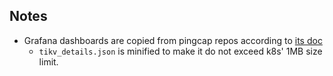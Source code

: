 ## Notes
- Grafana dashboards are copied from pingcap repos according to [its doc](https://docs.pingcap.com/tidb/stable/deploy-monitoring-services#step-2-import-a-grafana-dashboard)
    - `tikv_details.json` is minified to make it do not exceed k8s' 1MB size limit. 